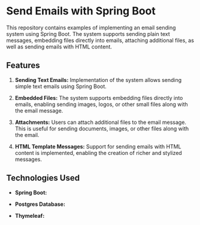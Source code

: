 # Send Emails with Spring Boot

This repository contains examples of implementing an email sending system using Spring Boot.
The system supports sending plain text messages, embedding files directly into emails, attaching additional files, as well as sending emails with HTML content.

## Features

1. **Sending Text Emails:** Implementation of the system allows sending simple text emails using Spring Boot.
   
2. **Embedded Files:** The system supports embedding files directly into emails, enabling sending images, logos, or other small files along with the email message.
   
3. **Attachments:** Users can attach additional files to the email message. This is useful for sending documents, images, or other files along with the email.
   
4. **HTML Template Messages:** Support for sending emails with HTML content is implemented, enabling the creation of richer and stylized messages.

## Technologies Used

- **Spring Boot:**
  
- **Postgres Database:** 
  
- **Thymeleaf:**

